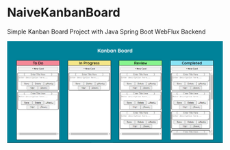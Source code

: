 # NaiveKanbanBoard
Simple Kanban Board Project with Java Spring Boot WebFlux Backend

![Demo Image](FrontEnd/Untitled.png)
